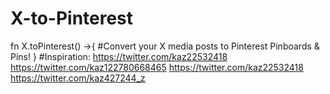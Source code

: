 # X-to-Pinterest
fn X.toPinterest() ->{ #Convert your X media posts to Pinterest Pinboards &amp; Pins! } #Inspiration: https://twitter.com/kaz22532418 https://twitter.com/kaz122780668465 https://twitter.com/kaz22532418 https://twitter.com/kaz427244_z
